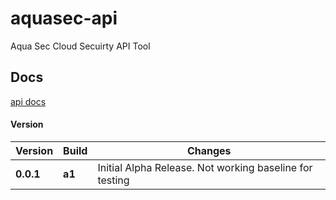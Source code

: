 # aquasec-api

Aqua Sec Cloud Secuirty API Tool

## Docs

[api docs](https://cloudsploit.docs.apiary.io/#)

#### Version

| Version | Build | Changes |
| ------- | ----- | ------- |
| **0.0.1** | **a1** | Initial Alpha Release. Not working baseline for testing |